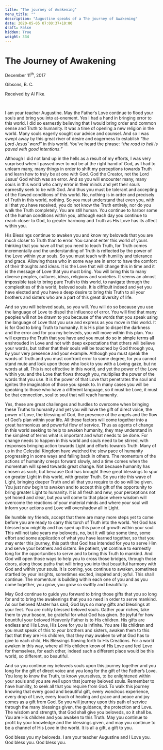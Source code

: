 ```yaml
---
title: "The journey of Awakening"
menu_title: ""
description: "Augustine speaks of a The journey of Awakening"
date: 2020-05-05 07:00:37+10:00
draft: False
hidden: True
weight: 334
---
```

# The Journey of Awakening

December 11<sup>th</sup>, 2017

Gibsons, B. C.

Received by Al Fike.

 

I am your teacher Augustine. May the Father’s Love continue to flood your souls and bring you into at-onement. Yes I had a hand in bringing error to this world. I did so earnestly believing that I would bring order and common sense and Truth to humanity. It was a time of opening a new religion in the world. Many souls eagerly sought our advice and counsel. And so I was swept away by this great river of desire and eagerness to establish *“the Lord Jesus’ word”* in this world. You’ve heard the phrase: *“the road to hell is paved with good intentions.”* 

Although I did not land up in the hells as a result of my efforts, I was very surprised when I passed over to not be at the right hand of God, as I had to unlearn many, many things in order to shift my perceptions towards Truth and learn how to truly be at one with God. God the Creator, not the Lord Jesus’ God which was an error. And so you will encounter many, many souls in this world who carry error in their minds and yet their souls earnestly seek to be with God. And thus you must be tolerant and accepting of the flawed conditions of this world. No, nothing is in order and precisely of Truth in this world, nothing. So you must understand that even you, with all that you have received, you do not know the Truth entirely, nor do you walk the Truth completely. You are still human. You continue to harbor some of the human conditions within you, although each day you continue to reach closer to God, to greater harmony and Truth as His Love has its affect within you. 

His Blessings continue to awaken you and know my beloveds that you are much closer to Truth than to error. You cannot enter this world of yours thinking that you have all that you need to teach Truth, for Truth comes incrementally and the understanding of Truth is reflected by the power of the Love within your souls. So you must teach with humility and tolerance and grace. Allowing those who in some way are in error to have the comfort of their thoughts and ideas. It is the Love that will change this in time and it is the message of Love that you must bring. You will bring this to many diverse peoples, cultures,  ideas, religions and societies. It seems an almost impossible task to bring pure Truth to this world, to navigate through the complexities of this world, beloved souls. It is difficult indeed and yet you have elected and you have a deep desire to bring this Truth to all your brothers and sisters who are a part of this great diversity of life.

And so you will beloved souls, so you will. You will do so because you use the language of Love to dispel the influence of error. You will find that many peoples will not be drawn to you because of the words that you speak using the language of Love that you use and express as you move in this world. It is for God to bring Truth to humanity. It is His plan to dispel the darkness and the error and for you my beloveds, you will move within this plan. You will express the Truth that you have and you must do so in simple terms all enshrouded in Love and not with deep expectations that others will believe your words, but rather that their souls will be touched by God through you, by your very presence and your example. Although you must speak the words of Truth and you must confront error to some degree, for you cannot stand mute and look upon those who look to you with a Loving gaze, but no words at all. This is not effective in this world, and yet the power of the Love within you and the Love that flows through you, multiplies the power of the words that you use. It is the power of that Love that penetrates the soul and ignites the imagination of those you speak to. In many cases you will be speaking to those who have a different language, so it must be Love, it must be that connection, soul to soul that will reach humanity.

Yes, these are great challenges and hurdles to overcome when bringing these Truths to humanity and yet you will have the gift of direct voice, the power of Love, the blessing of God, the presence of the angels and the flow of God’s plan within your life. All these factors will come together into a great harmonious and powerful flow of service. Thus as agents of change in this world seeking to help to awaken humanity, they may understand in the simplest of terms what is important and what needs to be done. For change needs to happen in this world and souls need to be stirred, with responses bringing action towards Light and efforts towards Truth. Many of us in the Celestial Kingdom have watched the slow pace of humanity progressing in some ways and falling back in others. The momentum of the actions of humanity creeps forward slowly, and a time comes when the momentum will speed towards great change. Not because humanity has chosen as such, but because God has brought these great blessings to spur on greater Light in this world, with greater Truth. So you ride this wave of Light, bringing deeper Truth and all that you require to do so will be given. You just now begin to awaken and to accept this gift of the opportunity to bring greater Light to humanity. It is all fresh and new, your perceptions not yet honed and clear, but you will come to that place where wisdom will overcome the reactions of your material minds and where your soul will inform your actions and Love will overshadow all in Light. 

Be humble my friends, accept that there are many more steps yet to come before you are ready to carry this torch of Truth into the world. Yet God has blessed you mightily and has sped up this pace of growth within your soul. This will not take years my beloveds, no, but it will take some time, some effort and some application of what you have learned together, so that you may enter this journey, this path that God has intended for you to serve Him and serve your brothers and sisters. Be patient, yet continue to earnestly long for the opportunities to serve and to bring this Truth to mankind. And God will open those ways to help you to cross those bridges, through those doors, along those paths that will bring you into that beautiful harmony with God and within your souls. It is coming, you continue to awaken, sometimes startled by your insights, sometimes excited, inspired and joyful. This shall continue. The momentum is building within each one of you and as you come together, you grow, you grow so swiftly and beautifully. 

May God continue to guide you forward to bring those gifts that you so long for and to bring the awakenings that you so need in order to serve mankind. As our beloved Master has said, God lays so many gifts and blessings at your feet. You are richly blessed beloved souls. Gather your riches, take them to your bosom, be grateful for what God has given. Be joyful for how bountiful your beloved Heavenly Father is to His children. His gifts are endless and His Love, His Love for you is infinite. You are His children and you must speak of this to your brothers and sisters, awaken them to this fact that they are His children, that they may awaken to what God has to give to each child, His Blessings flowing forth to His Creations. For a world awaken in this way, where all His children know of His Love and feel Love for themselves, for each other, indeed such a different place would be this world, so different, so beautiful. 

And so you continue my beloveds souls upon this journey together and you long for the gift of direct voice and you long for the gift of the Father’s Love. You long to know the Truth, to know yourselves, to be enlightened within your souls and you are well upon that journey beloved souls. Remember to have humility, to seek all that you require from God. To walk this journey knowing that every good and beautiful gift, every wondrous experience, every drop of Love, every touch of healing and grace and peace and joy comes as a gift from God. So you will journey upon this path of service through the many blessings given, the guidance, the protection and Love. The wisdom and strength, that God shall give you beloveds, so it shall be. You are His children and you awaken to this Truth. May you continue to profit by your knowledge and the blessings given, and may you continue to be a channel of His Love in the world. It is all a gift, a gift to you. 

God bless you my beloveds. I am your teacher Augustine and I Love you. God bless you. God bless you.